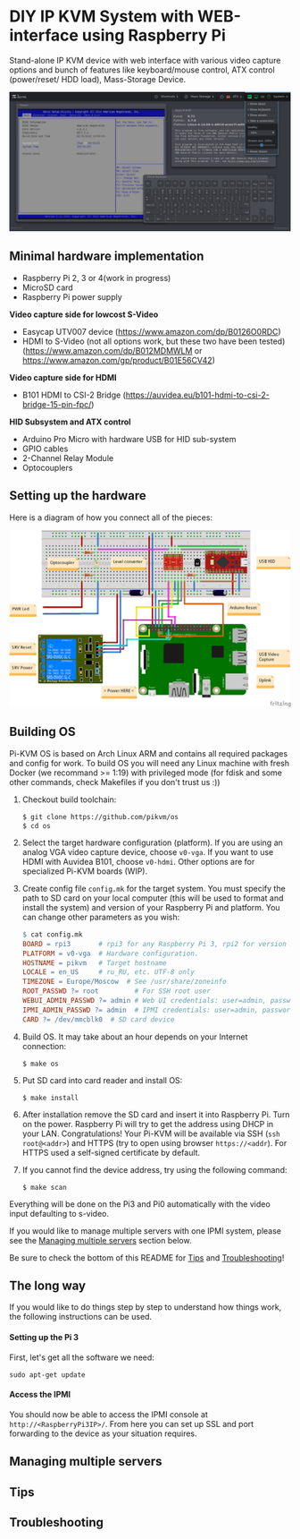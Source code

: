 # DIY IP KVM System with WEB-interface using Raspberry Pi
Stand-alone IP KVM device with web interface with various video capture options and bunch of features like keyboard/mouse control, ATX control (power/reset/ HDD load), Mass-Storage Device. 

![Screenshot](image1.png)

## Minimal hardware implementation
- Raspberry Pi 2, 3 or 4(work in progress)
- MicroSD card
- Raspberry Pi power supply

**Video capture side for lowcost S-Video**
- Easycap UTV007 device (https://www.amazon.com/dp/B0126O0RDC)
- HDMI to S-Video (not all options work, but these two have been tested) (https://www.amazon.com/dp/B012MDMWLM or https://www.amazon.com/gp/product/B01E56CV42)
  
**Video capture side for HDMI**
- B101 HDMI to CSI-2 Bridge (https://auvidea.eu/b101-hdmi-to-csi-2-bridge-15-pin-fpc/)

**HID Subsystem and ATX control**
- Arduino Pro Micro with hardware USB for HID sub-system
- GPIO cables
- 2-Channel Relay Module
- Optocouplers



## Setting up the hardware
Here is a diagram of how you connect all of the pieces:

![Screenshot](image2.png)

## Building OS
Pi-KVM OS is based on Arch Linux ARM and contains all required packages and config for work. To build OS you will need any Linux machine with fresh Docker (we recommand >= 1:19) with privileged mode (for fdisk and some other commands, check Makefiles if you don't trust us :))

1. Checkout build toolchain:
    ```shell
    $ git clone https://github.com/pikvm/os
    $ cd os
    ```

2. Select the target hardware configuration (platform). If you are using an analog VGA video capture device, choose `v0-vga`. If you want to use HDMI with Auvidea B101, choose `v0-hdmi`. Other options are for specialized Pi-KVM boards (WIP).

3. Create config file `config.mk` for the target system. You must specify the path to SD card on your local computer (this will be used to format and install the system) and version of your Raspberry Pi and platform. You can change other parameters as you wish:
    ```Makefile
    $ cat config.mk
    BOARD = rpi3       # rpi3 for any Raspberry Pi 3, rpi2 for version 2.
    PLATFORM = v0-vga  # Hardware configuration.
    HOSTNAME = pikvm   # Target hostname
    LOCALE = en_US     # ru_RU, etc. UTF-8 only
    TIMEZONE = Europe/Moscow  # See /usr/share/zoneinfo
    ROOT_PASSWD ?= root         # For SSH root user
    WEBUI_ADMIN_PASSWD ?= admin # Web UI credentials: user=admin, password=<this>
    IPMI_ADMIN_PASSWD ?= admin  # IPMI credentials: user=admin, password=<this>
    CARD ?= /dev/mmcblk0  # SD card device
    ```

4. Build OS. It may take about an hour depends on your Internet connection:
    ```shell
    $ make os
    ```
    
5. Put SD card into card reader and install OS:
    ```shell
    $ make install
    ```
    
6. After installation remove the SD card and insert it into Raspberry Pi. Turn on the power. Raspberry Pi will try to get the address using DHCP in your LAN. Congratulations! Your Pi-KVM will be available via SSH (`ssh root@<addr>`) and HTTPS (try to open using browser `https://<addr`). For HTTPS used a self-signed certificate by default.

7. If you cannot find the device address, try using the following command:
    ```shell
    $ make scan
    ```

Everything will be done on the Pi3 and Pi0 automatically with the video input defaulting to s-video.

If you would like to manage multiple servers with one IPMI system, please see the [Managing multiple servers](#managing-multiple-servers) section below.

Be sure to check the bottom of this README for [Tips](#tips) and [Troubleshooting](#troubleshooting)!

## The long way
If you would like to do things step by step to understand how things work, the following instructions can be used.

#### Setting up the Pi 3
First, let's get all the software we need:
```
sudo apt-get update

```

#### Access the IPMI
You should now be able to access the IPMI console at `http://<RaspberryPi3IP>/`. From here you can set up SSL and port forwarding to the device as your situation requires.

## Managing multiple servers

## Tips

## Troubleshooting

